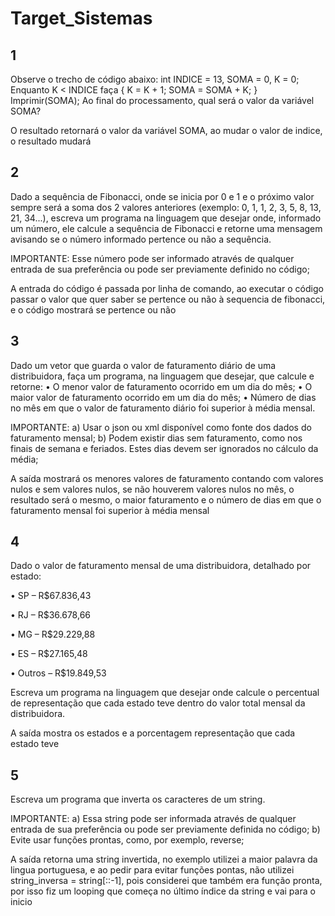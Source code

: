 # Target_Sistemas

## 1
Observe o trecho de código abaixo: int INDICE = 13, SOMA = 0, K = 0;
Enquanto K < INDICE faça { K = K + 1; SOMA = SOMA + K; }
Imprimir(SOMA);
Ao final do processamento, qual será o valor da variável SOMA?

O resultado retornará o valor da variável SOMA, ao mudar o valor de indice, o resultado mudará

## 2
Dado a sequência de Fibonacci, onde se inicia por 0 e 1 e o próximo valor sempre será a soma dos 2 valores anteriores (exemplo: 0, 1, 1, 2, 3, 5, 8, 13, 21, 34...), escreva um programa na linguagem que desejar onde, informado um número, ele calcule a sequência de Fibonacci e retorne uma mensagem avisando se o número informado pertence ou não a sequência.

IMPORTANTE: Esse número pode ser informado através de qualquer entrada de sua preferência ou pode ser previamente definido no código;

A entrada do código é passada por linha de comando, ao executar o código passar o valor que quer saber se pertence ou não à sequencia de fibonacci, e o código mostrará se pertence ou não

## 3
Dado um vetor que guarda o valor de faturamento diário de uma distribuidora, faça um programa, na linguagem que desejar, que calcule e retorne:
• O menor valor de faturamento ocorrido em um dia do mês;
• O maior valor de faturamento ocorrido em um dia do mês;
• Número de dias no mês em que o valor de faturamento diário foi superior à média mensal.

IMPORTANTE:
a) Usar o json ou xml disponível como fonte dos dados do faturamento mensal;
b) Podem existir dias sem faturamento, como nos finais de semana e feriados. Estes dias devem ser ignorados no cálculo da média;

A saída mostrará os menores valores de faturamento contando com valores nulos e sem valores nulos, se não houverem valores nulos no mês, o resultado será o mesmo, o maior faturamento e o número de dias em que o faturamento mensal foi superior à média mensal

## 4
Dado o valor de faturamento mensal de uma distribuidora, detalhado por estado:

• SP – R$67.836,43

• RJ – R$36.678,66

• MG – R$29.229,88

• ES – R$27.165,48

• Outros – R$19.849,53

Escreva um programa na linguagem que desejar onde calcule o percentual de representação que cada estado teve dentro do valor total mensal da distribuidora.  

A saída mostra os estados e a porcentagem representação que cada estado teve

## 5
Escreva um programa que inverta os caracteres de um string.

IMPORTANTE:
a) Essa string pode ser informada através de qualquer entrada de sua preferência ou pode ser previamente definida no código;
b) Evite usar funções prontas, como, por exemplo, reverse;

A saída retorna uma string invertida, no exemplo utilizei a maior palavra da lingua portuguesa, e ao pedir para evitar funções pontas, não utilizei string_inversa = string[::-1], pois considerei que também era função pronta, por isso fiz um looping que começa no último índice da string e vai para o inicio

